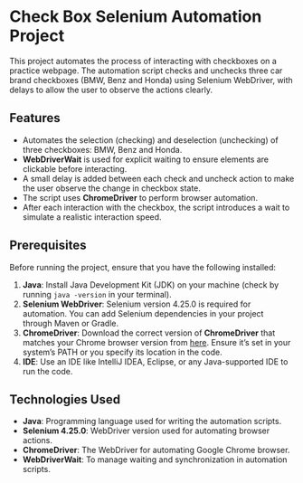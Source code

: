 # Check Box Selenium Automation Project

This project automates the process of interacting with checkboxes on a practice webpage. The automation script checks and unchecks three car brand checkboxes (BMW, Benz and Honda) using Selenium WebDriver, with delays to allow the user to observe the actions clearly. 

## Features
- Automates the selection (checking) and deselection (unchecking) of three checkboxes: BMW, Benz and Honda.
- **WebDriverWait** is used for explicit waiting to ensure elements are clickable before interacting.
- A small delay is added between each check and uncheck action to make the user observe the change in checkbox state.
- The script uses **ChromeDriver** to perform browser automation.
- After each interaction with the checkbox, the script introduces a wait to simulate a realistic interaction speed.
  
## Prerequisites
Before running the project, ensure that you have the following installed:

1. **Java**: Install Java Development Kit (JDK) on your machine (check by running `java -version` in your terminal).
2. **Selenium WebDriver**: Selenium version 4.25.0 is required for automation. You can add Selenium dependencies in your project through Maven or Gradle.
3. **ChromeDriver**: Download the correct version of **ChromeDriver** that matches your Chrome browser version from [here](https://sites.google.com/a/chromium.org/chromedriver/downloads). Ensure it’s set in your system’s PATH or you specify its location in the code.
4. **IDE**: Use an IDE like IntelliJ IDEA, Eclipse, or any Java-supported IDE to run the code.

## Technologies Used
- **Java**: Programming language used for writing the automation scripts.
- **Selenium 4.25.0**: WebDriver version used for automating browser actions.
- **ChromeDriver**: The WebDriver for automating Google Chrome browser.
- **WebDriverWait**: To manage waiting and synchronization in automation scripts.
